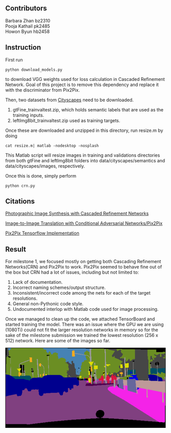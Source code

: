 ## Contributors
Barbara Zhan  bz2310 <br>
Pooja Kathail   pk2485 <br>
Howon Byun   hb2458

## Instruction
First run
```
python download_models.py
```
to download VGG weights used for loss calculation in Cascaded Refinement Network.
Goal of this project is to remove this dependency and replace it with the discriminator from Pix2Pix.

Then, two datasets from [Cityscapes](https://www.cityscapes-dataset.com/) need to be downloaded.
1. gtFine_trainvaltest.zip, which holds semantic labels that are used as the training inputs.
2. leftImg8bit_trainvaltest.zip used as training targets.

Once these are downloaded and unzipped in this directory, run resize.m by doing
```
cat resize.m| matlab -nodesktop -nosplash
```
This Matlab script will resize images in training and validations directories from both gtFine and leftImg8bit
folders into data/cityscapes/semantics and data/cityscapes/images, respectively.

Once this is done, simply perform
```
python crn.py
```

## Citations
[Photographic Image Synthesis with Cascaded Refinement Networks](http://cqf.io/ImageSynthesis/)

[Image-to-Image Translation with Conditional Adversarial Networks/Pix2Pix](https://arxiv.org/pdf/1611.07004v1.pdf)

[Pix2Pix Tensorflow Implementation](https://github.com/affinelayer/pix2pix-tensorflow)


## Result
For milestone 1, we focused mostly on getting both Cascading Refinement Networks(CRN) and Pix2Pix to work. Pix2Pix seemed to behave fine out of the box but CRN had a lot of issues, including but not limited to:
1. Lack of documentation.
2. Incorrect naming schemes/output structure.
3. Inconsistent/incorrect code among the nets for each of the target resolutions.
4. General non-Pythonic code style.
5. Undocumented interlop with Matlab code used for image processing.

Once we managed to clean up the code, we attached TensorBoard and started training the model.
There was an issue where the GPU we are using (1080Ti) could not fit the larger resolution networks in memory so for the sake of the milestone submission we trained the lowest resolution (256 x 512) network. Here are some of the images so far.

![alt text](doc/00100027.png)

